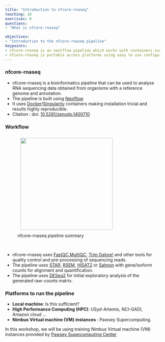 ```yaml
---
title: "Introduction to nfcore-rnaseq"
teaching: 10
exercises: 0
questions:
- "What is nfcore-rnaseq"

objectives:
- "Introduction to the nfcore-rnaseq pipeline"
keypoints:
- nfcore-rnaseq is an nextflow pipeline which works with containers such a sigularity and docker.
- nfcore-rnaseq is portable across platforms using easy to use configuration files.
---
```


### nfcore-rnaseq

- nfcore-rnaseq is a bioinformatics pipeline that can be used to analyse RNA sequencing data obtained from organisms with a reference genome and annotation.
- The pipeline is built using [Nextflow](https://www.nextflow.io/)
-  It uses [Docker](https://www.docker.com/)/[Singularity](https://sylabs.io/) containers making installation trivial and results highly reproducible. 
-  Citation : doi: [10.5281/zenodo.1400710](https://doi.org/10.5281/zenodo.1400710)

### Workflow 

<figure>
  <img src="{{ page.root }}/fig/nf-core-rnaseq_metro_map_grey.png" style="margin:10px;height:300px"/>
  <figcaption> nfcore-rnaseq pipeline summary </figcaption>
</figure><br>

- nfcore-rnaseq uses [FastQC](https://www.bioinformatics.babraham.ac.uk/projects/fastqc/),[MultiQC](http://multiqc.info/), [Trim Galore!](https://www.bioinformatics.babraham.ac.uk/projects/trim_galore/) and other tools for quality control and pre-processing of sequencing reads.
- The pipeline uses [STAR](https://github.com/alexdobin/STAR), [RSEM](https://github.com/deweylab/RSEM), [HISAT2](https://ccb.jhu.edu/software/hisat2/index.shtml) or [Salmon](https://combine-lab.github.io/salmon/) with gene/isoform counts for alignment and quantification.
- The pipeline uses [DESeq2](https://bioconductor.org/packages/release/bioc/html/DESeq2.html) for initial exploratory analysis of the generated raw-counts matrix.


### Platforms to run the pipeline
- **Local machine**: Is this sufficient?
- **High Performance Computing (HPC)**: USyd-Artemis, NCI-GADI, Amazon cloud ...
- **Nimbus Virtual machine (VM) instances** : Pawsey Supercomputing.  

In this workshop, we will be using training Nimbus Virtual machine (VM) instances provided by [Pawsey Supercomputing Center](https://pawsey.org.au/)
 
